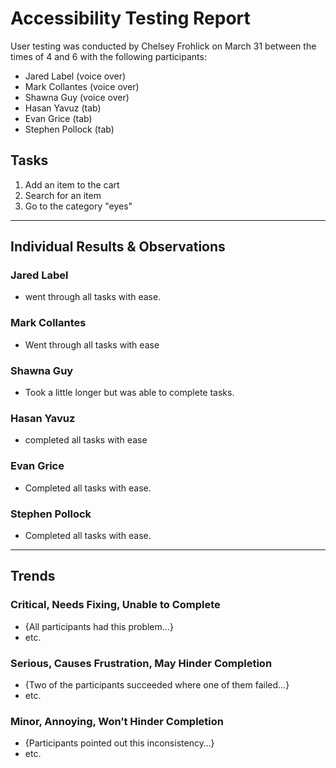 # Accessibility Testing Report

User testing was conducted by Chelsey Frohlick on March 31 between the times of 4 and 6 with the following participants:

- Jared Label (voice over)
- Mark Collantes (voice over)
- Shawna Guy (voice over)
- Hasan Yavuz (tab)
- Evan Grice (tab)
- Stephen Pollock (tab)

## Tasks

1. Add an item to the cart
2. Search for an item
3. Go to the category "eyes"

---

## Individual Results & Observations

### Jared Label

- went through all tasks with ease.

### Mark Collantes

- Went through all tasks with ease

### Shawna Guy

- Took a little longer but was able to complete tasks.

### Hasan Yavuz

- completed all tasks with ease

### Evan Grice

- Completed all tasks with ease.

### Stephen Pollock

- Completed all tasks with ease.

---

## Trends

### Critical, Needs Fixing, Unable to Complete

- {All participants had this problem…}
- etc.

### Serious, Causes Frustration, May Hinder Completion

- {Two of the participants succeeded where one of them failed…}
- etc.

### Minor, Annoying, Won’t Hinder Completion

- {Participants pointed out this inconsistency…}
- etc.